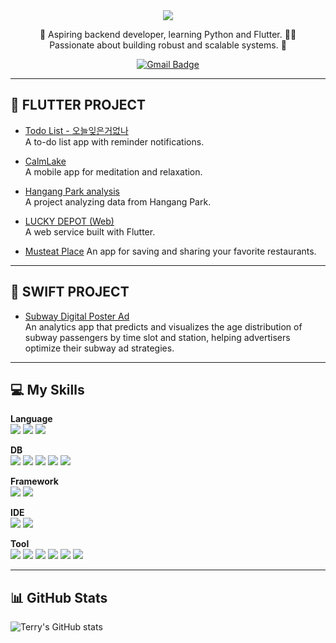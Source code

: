 <div align="center">

<img src="https://capsule-render.vercel.app/api?type=waving&color=auto&height=180&section=header&text=TERRY%20YOON&fontSize=40" />

🌱 Aspiring backend developer, learning Python and Flutter. 📱🐍  
Passionate about building robust and scalable systems. 🚀

[![Gmail Badge](https://img.shields.io/badge/Gmail-yellow?style=flat-square&logo=Gmail&logoColor=white&link=mailto:yonghyuk.terry.yoon@gmail.com)](mailto:yonghyuk.terry.yoon@gmail.com)

</div>

---

## 🚀 FLUTTER PROJECT

- [Todo List - 오늘잊은거없나](https://github.com/glgl-1/todo_android)  
  A to-do list app with reminder notifications.

- [CalmLake](https://github.com/terryhyuk/calmlake)  
  A mobile app for meditation and relaxation.

- [Hangang Park analysis](https://github.com/terryhyuk/HanGang_Mate)  
  A project analyzing data from Hangang Park.

- [LUCKY DEPOT (Web)](https://github.com/terryhyuk/LuckDepot)  
  A web service built with Flutter.

- [Musteat Place](https://github.com/terryhyuk/musteatplace)
  An app for saving and sharing your favorite restaurants.
  
---

## 🍏 SWIFT PROJECT

- [Subway Digital Poster Ad](https://github.com/terryhyuk/Subway-Digital-Poster-Ad)  
  An analytics app that predicts and visualizes the age distribution of subway passengers by time slot and station, helping advertisers optimize their subway ad strategies.

---

## 💻 My Skills

**Language**  
<img src="https://img.shields.io/badge/Dart-0175C2?style=for-the-badge&logo=dart&logoColor=white"/>
<img src="https://img.shields.io/badge/Swift-FA7343?style=for-the-badge&logo=swift&logoColor=white"/>
<img src="https://img.shields.io/badge/Python-3776AB?style=for-the-badge&logo=python&logoColor=white"/>

**DB**  
<img src="https://img.shields.io/badge/Firebase-FFCA28?style=for-the-badge&logo=firebase&logoColor=white"/>
<img src="https://img.shields.io/badge/MySQL-4479A1?style=for-the-badge&logo=mysql&logoColor=white"/>
<img src="https://img.shields.io/badge/PostgreSQL-4169E1?style=for-the-badge&logo=postgresql&logoColor=white"/>
<img src="https://img.shields.io/badge/SQLite-003B57?style=for-the-badge&logo=sqlite&logoColor=white"/>
<img src="https://img.shields.io/badge/Hive-FFC107?style=for-the-badge&logo=hive&logoColor=white"/>

**Framework**  
<img src="https://img.shields.io/badge/Flutter-02569B?style=for-the-badge&logo=flutter&logoColor=white"/>
<img src="https://img.shields.io/badge/Flask-000000?style=for-the-badge&logo=flask&logoColor=white"/>

**IDE**  
<img src="https://img.shields.io/badge/VSCode-007ACC?style=for-the-badge&logo=visualstudiocode&logoColor=white"/>
<img src="https://img.shields.io/badge/Xcode-147EFB?style=for-the-badge&logo=xcode&logoColor=white"/>

**Tool**  
<img src="https://img.shields.io/badge/Git-F05032?style=for-the-badge&logo=git&logoColor=white"/>
<img src="https://img.shields.io/badge/GitHub-181717?style=for-the-badge&logo=github&logoColor=white"/>
<img src="https://img.shields.io/badge/Fork-0052CC?style=for-the-badge&logo=fork&logoColor=white"/>
<img src="https://img.shields.io/badge/Figma-F24E1E?style=for-the-badge&logo=figma&logoColor=white"/>
<img src="https://img.shields.io/badge/Miro-050038?style=for-the-badge&logo=miro&logoColor=white"/>
<img src="https://img.shields.io/badge/Slack-4A154B?style=for-the-badge&logo=slack&logoColor=white"/>

---

## 📊 GitHub Stats

![Terry's GitHub stats](https://github-readme-stats.vercel.app/api?username=yourgithubid&show_icons=true&theme=radical)
